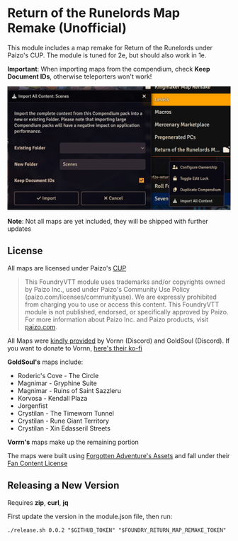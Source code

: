 # Return of the Runelords Map Remake (Unofficial)

This module includes a map remake for Return of the Runelords under Paizo's CUP. The module is tuned for 2e, but should also work in 1e.

**Important**: When importing maps from the compendium, check **Keep Document IDs**, otherwise teleporters won't work! 

![Keep document IDs](./docs/img/import.png)

**Note**: Not all maps are yet included, they will be shipped with further updates

## License

All maps are licensed under Paizo's [CUP](https://paizo.com/licenses/communityuse)

> This FoundryVTT module uses trademarks and/or copyrights owned by Paizo Inc., used under Paizo's Community Use Policy (paizo.com/licenses/communityuse). We are expressly prohibited from charging you to use or access this content. This FoundryVTT module is not published, endorsed, or specifically approved by Paizo. For more information about Paizo Inc. and Paizo products, visit [paizo.com](paizo.com).

All Maps were [kindly provided](https://paizo.com/threads/rzs43u9i?Community-Created-Maps) by Vornn (Discord) and GoldSoul (Discord). If you want to donate to Vornn, [here's their ko-fi](https://ko-fi.com/vornn)

**GoldSoul's** maps include:

* Roderic's Cove - The Circle
* Magnimar - Gryphine Suite
* Magnimar - Ruins of Saint Sazzleru
* Korvosa - Kendall Plaza
* Jorgenfist
* Crystilan - The Timeworn Tunnel
* Crystilan - Rune Giant Territory
* Crystilan - Xin Edasseril Streets

**Vorrn's** maps make up the remaining portion

The maps were built using [Forgotten Adventure's Assets](https://www.forgotten-adventures.net/) and fall under their [Fan Content License](https://docs.google.com/document/d/1YVEXSHlePMtlD-CPAigBF_b_dX9AoLEDJt4mv0oVyvQ/edit?tab=t.0)

## Releasing a New Version

Requires **zip**, **curl**, **jq**

First update the version in the module.json file, then run:

    ./release.sh 0.0.2 "$GITHUB_TOKEN" "$FOUNDRY_RETURN_MAP_REMAKE_TOKEN"
